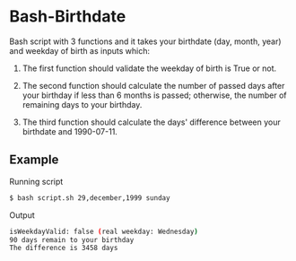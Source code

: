 # Bash-Birthdate

Bash script with 3 functions and it takes your birthdate (day, month, year) and weekday of 
birth as inputs which:

1. The first function should validate the weekday of birth is True or not.

2. The second function should calculate the number of passed days after your birthday if less than 6 
months is passed; otherwise, the number of remaining days to your birthday.

3. The third function should calculate the days' difference between your birthdate and 1990-07-11.


## Example

Running script
```bash
$ bash script.sh 29,december,1999 sunday
```

Output
```bash
isWeekdayValid: false (real weekday: Wednesday)
90 days remain to your birthday
The difference is 3458 days
```
